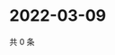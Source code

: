 # 2022-03-09

共 0 条

<!-- BEGIN WEIBO -->
<!-- 最后更新时间 Wed Mar 09 2022 06:00:51 GMT+0800 (China Standard Time) -->

<!-- END WEIBO -->

